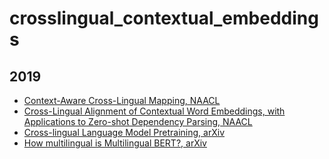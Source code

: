 # crosslingual_contextual_embeddings

## 2019
* [Context-Aware Cross-Lingual Mapping, NAACL](https://arxiv.org/pdf/1903.03243.pdf)
* [Cross-Lingual Alignment of Contextual Word Embeddings, with Applications to Zero-shot Dependency Parsing, NAACL](https://arxiv.org/pdf/1902.09492.pdf)
* [Cross-lingual Language Model Pretraining, arXiv](https://arxiv.org/pdf/1901.07291.pdf)
* [How multilingual is Multilingual BERT?, arXiv](https://arxiv.org/pdf/1906.01502.pdf)
